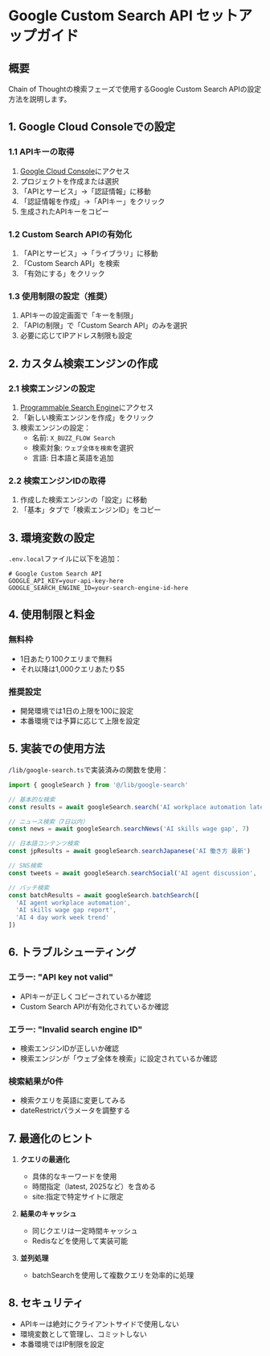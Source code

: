 # Google Custom Search API セットアップガイド

## 概要
Chain of Thoughtの検索フェーズで使用するGoogle Custom Search APIの設定方法を説明します。

## 1. Google Cloud Consoleでの設定

### 1.1 APIキーの取得
1. [Google Cloud Console](https://console.cloud.google.com/)にアクセス
2. プロジェクトを作成または選択
3. 「APIとサービス」→「認証情報」に移動
4. 「認証情報を作成」→「APIキー」をクリック
5. 生成されたAPIキーをコピー

### 1.2 Custom Search APIの有効化
1. 「APIとサービス」→「ライブラリ」に移動
2. 「Custom Search API」を検索
3. 「有効にする」をクリック

### 1.3 使用制限の設定（推奨）
1. APIキーの設定画面で「キーを制限」
2. 「APIの制限」で「Custom Search API」のみを選択
3. 必要に応じてIPアドレス制限も設定

## 2. カスタム検索エンジンの作成

### 2.1 検索エンジンの設定
1. [Programmable Search Engine](https://programmablesearchengine.google.com/)にアクセス
2. 「新しい検索エンジンを作成」をクリック
3. 検索エンジンの設定：
   - 名前: `X_BUZZ_FLOW Search`
   - 検索対象: `ウェブ全体を検索`を選択
   - 言語: 日本語と英語を追加

### 2.2 検索エンジンIDの取得
1. 作成した検索エンジンの「設定」に移動
2. 「基本」タブで「検索エンジンID」をコピー

## 3. 環境変数の設定

`.env.local`ファイルに以下を追加：

```env
# Google Custom Search API
GOOGLE_API_KEY=your-api-key-here
GOOGLE_SEARCH_ENGINE_ID=your-search-engine-id-here
```

## 4. 使用制限と料金

### 無料枠
- 1日あたり100クエリまで無料
- それ以降は1,000クエリあたり$5

### 推奨設定
- 開発環境では1日の上限を100に設定
- 本番環境では予算に応じて上限を設定

## 5. 実装での使用方法

`/lib/google-search.ts`で実装済みの関数を使用：

```typescript
import { googleSearch } from '@/lib/google-search'

// 基本的な検索
const results = await googleSearch.search('AI workplace automation latest')

// ニュース検索（7日以内）
const news = await googleSearch.searchNews('AI skills wage gap', 7)

// 日本語コンテンツ検索
const jpResults = await googleSearch.searchJapanese('AI 働き方 最新')

// SNS検索
const tweets = await googleSearch.searchSocial('AI agent discussion', 'twitter')

// バッチ検索
const batchResults = await googleSearch.batchSearch([
  'AI agent workplace automation',
  'AI skills wage gap report',
  'AI 4 day work week trend'
])
```

## 6. トラブルシューティング

### エラー: "API key not valid"
- APIキーが正しくコピーされているか確認
- Custom Search APIが有効化されているか確認

### エラー: "Invalid search engine ID"
- 検索エンジンIDが正しいか確認
- 検索エンジンが「ウェブ全体を検索」に設定されているか確認

### 検索結果が0件
- 検索クエリを英語に変更してみる
- dateRestrictパラメータを調整する

## 7. 最適化のヒント

1. **クエリの最適化**
   - 具体的なキーワードを使用
   - 時間指定（latest, 2025など）を含める
   - site:指定で特定サイトに限定

2. **結果のキャッシュ**
   - 同じクエリは一定時間キャッシュ
   - Redisなどを使用して実装可能

3. **並列処理**
   - batchSearchを使用して複数クエリを効率的に処理

## 8. セキュリティ

- APIキーは絶対にクライアントサイドで使用しない
- 環境変数として管理し、コミットしない
- 本番環境ではIP制限を設定